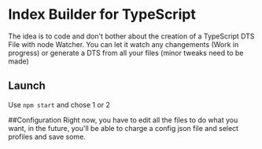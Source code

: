 # Index Builder for TypeScript

The idea is to code and don't bother about the creation of a TypeScript DTS File with node Watcher.
You can let it watch any changements (Work in progress) or generate a DTS from all your files (minor tweaks need to be made)

## Launch
Use `npm start` and chose 1 or 2

##Configuration
Right now, you have to edit all the files to do what you want, in the future, you'll be able to charge a config json file and select profiles and save some.

